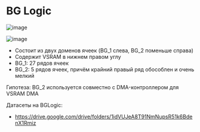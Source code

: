 # BG Logic

![image](https://user-images.githubusercontent.com/5828819/177499397-b42a0e10-dc34-4429-abd2-ef3ef4f8efe6.png)

![image](https://user-images.githubusercontent.com/5828819/177498954-129ee79a-0e5b-429e-baad-d8363b44c2e7.png)

- Состоит из двух доменов ячеек (BG_1 слева, BG_2 поменьше справа)
- Содержит VSRAM в нижнем правом углу
- BG_1: 27 рядов ячеек
- BG_2: 5 рядов ячеек, причём крайний правый ряд обособлен и очень мелкий

Гипотеза: BG_2 используется совместно с DMA-контроллером для VSRAM DMA

Датасеты на BGLogic:
- https://drive.google.com/drive/folders/1idVUJeA8T91NmNupsR51k6BdenX1Rmiz
